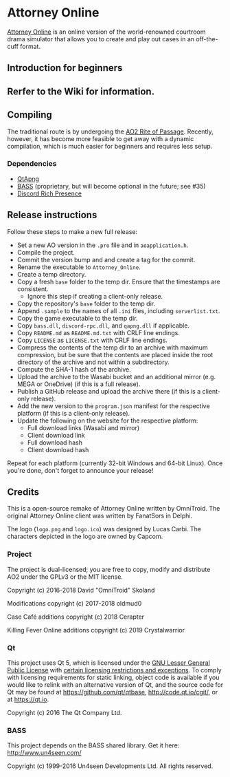 # Attorney Online

[Attorney Online](https://aceattorneyonline.com) is an online version of the world-renowned courtroom drama simulator that allows you to create and play out cases in an off-the-cuff format.

## Introduction for beginners

Rerfer to the Wiki for information.
---

## Compiling

The traditional route is by undergoing the [AO2 Rite of Passage](https://gist.github.com/oldmud0/6c645bd1667370c3e92686f7d0642c38). Recently, however, it has become more feasible to get away with a dynamic compilation, which is much easier for beginners and requires less setup.

### Dependencies

- [QtApng](https://github.com/Skycoder42/QtApng)
- [BASS](http://un4seen.com) (proprietary, but will become optional in the future; see #35)
- [Discord Rich Presence](https://github.com/discordapp/discord-rpc)

## Release instructions

Follow these steps to make a new full release:

- Set a new AO version in the `.pro` file and in `aoapplication.h`.
- Compile the project.
- Commit the version bump and and create a tag for the commit.
- Rename the executable to `Attorney_Online`.
- Create a temp directory.
- Copy a fresh `base` folder to the temp dir. Ensure that the timestamps are consistent.
  - Ignore this step if creating a client-only release.
- Copy the repository's `base` folder to the temp dir.
- Append `.sample` to the names of all `.ini` files, including `serverlist.txt`.
- Copy the game executable to the temp dir.
- Copy `bass.dll`, `discord-rpc.dll`, and `qapng.dll` if applicable.
- Copy `README.md` as `README.md.txt` with CRLF line endings.
- Copy `LICENSE` as `LICENSE.txt` with CRLF line endings.
- Compress the contents of the temp dir to an archive with maximum compression, but
  be sure that the contents are placed inside the root directory of the archive and not
  within a subdirectory.
- Compute the SHA-1 hash of the archive.
- Upload the archive to the Wasabi bucket and an additional mirror (e.g. MEGA or OneDrive)
  (if this is a full release).
- Publish a GitHub release and upload the archive there (if this is a client-only release).
- Add the new version to the `program.json` manifest for the respective platform 
  (if this is a client-only release).
- Update the following on the website for the respective platform:
  - Full download links (Wasabi and mirror)
  - Client download link
  - Full download hash
  - Client download hash

Repeat for each platform (currently 32-bit Windows and 64-bit Linux). Once you're done, don't forget to announce your release!

## Credits

This is a open-source remake of Attorney Online written by OmniTroid. The original Attorney Online client was written by FanatSors in Delphi.

The logo (`logo.png` and `logo.ico`) was designed by Lucas Carbi. The characters depicted in the logo are owned by Capcom.

### Project

The project is dual-licensed; you are free to copy, modify and distribute AO2 under the GPLv3 or the MIT license.

Copyright (c) 2016-2018 David "OmniTroid" Skoland

Modifications copyright (c) 2017-2018 oldmud0

Case Café additions copyright (c) 2018 Cerapter

Killing Fever Online additions copyright (c) 2019 Crystalwarrior

### Qt

This project uses Qt 5, which is licensed under the [GNU Lesser General Public License](https://www.gnu.org/licenses/lgpl-3.0.txt) with [certain licensing restrictions and exceptions](https://www.qt.io/qt-licensing-terms/). To comply with licensing requirements for static linking, object code is available if you would like to relink with an alternative version of Qt, and the source code for Qt may be found at https://github.com/qt/qtbase, http://code.qt.io/cgit/, or at https://qt.io.

Copyright (c) 2016 The Qt Company Ltd.

### BASS

This project depends on the BASS shared library. Get it here: http://www.un4seen.com/

Copyright (c) 1999-2016 Un4seen Developments Ltd. All rights reserved.
